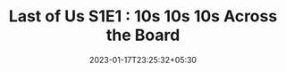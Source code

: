 ---
title: "Last of Us S1E1 : 10s 10s 10s Across the Board"
date: 2023-01-17T23:25:32+05:30
draft: false
---